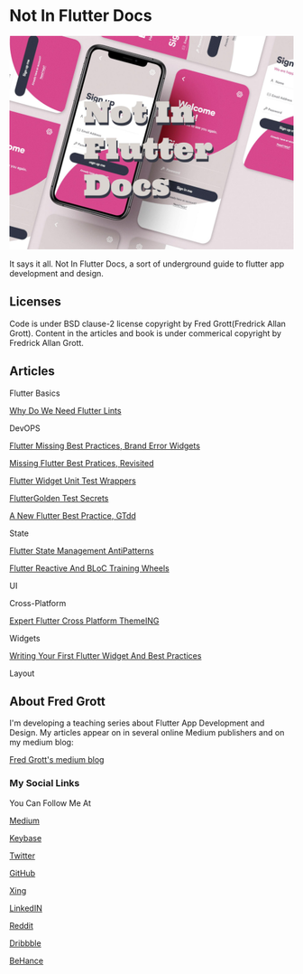 # Not In Flutter Docs

![not in flutter docs](./media/not-in-flutter-docs.jpg)

It says it all. Not In Flutter Docs, a sort of underground guide to flutter app development and design.

## Licenses

Code is under BSD clause-2 license copyright by Fred Grott(Fredrick Allan Grott).  Content in the articles and book 
is under commerical copyright by Fredrick Allan Grott.

## Articles

Flutter Basics

[Why Do We Need Flutter Lints](https://medium.com/p/why-do-we-need-flutter-lints-a4780a04179a)


DevOPS

[Flutter Missing Best Practices, Brand Error Widgets](https://medium.com/p/flutter-missing-best-practices-brand-error-widgets-d9d71ace61ff)

[Missing Flutter Best Pratices, Revisited](https://medium.com/p/missing-flutter-best-practices-revisited-876c6aa284fd)

[Flutter Widget Unit Test Wrappers](https://medium.com/p/flutter-widget-unit-test-wrappers-33cbff8c8a39)

[FlutterGolden Test Secrets](https://medium.com/p/flutter-golden-test-secrets-a4c1edc483fe)

[A New Flutter Best Practice, GTdd](https://medium.com/p/a-new-flutter-best-practice-gtdd-14797f703d28)


State

[Flutter State Management AntiPatterns](https://medium.com/p/flutter-state-management-antipatterns-68b3dbaafa67)

[Flutter Reactive And BLoC Training Wheels](https://medium.com/p/flutter-reactive-and-bloc-training-wheels-a8e9fa4730aa)

UI



Cross-Platform

[Expert Flutter Cross Platform ThemeING](https://medium.com/p/expert-flutter-cross-platform-themeing-8c7a7f3707cd)

Widgets

[Writing Your First Flutter Widget And Best Practices](https://medium.com/p/writing-your-first-flutter-widgetand-best-practices-8dc0ea74dc86)



Layout

## About Fred Grott

I'm developing a teaching series about Flutter App Development and Design. My articles appear on in several online Medium publishers and on my medium blog:

[Fred Grott's medium blog](https://fredgrott.medium.com)

### My Social Links

You Can Follow Me At

[Medium](https://fredgrott.medium.com)

[Keybase](https://keybase.io/fredgrott)


[Twitter](https://twitter.com/fredgrott)


[GitHub](https://github.com/fredgrott)


[Xing](https://www.xing.com/profile/Fred_Grott/cv)


[LinkedIN](https://www.linkedin.com/in/fredgrottstartupfluttermobileappdesigner/)

[Reddit](https://www.reddit.com/user/fredgrott)

[Dribbble](https://dribbble.com/FredGrott)

[BeHance](https://www.behance.net/gwsfredgrott)
